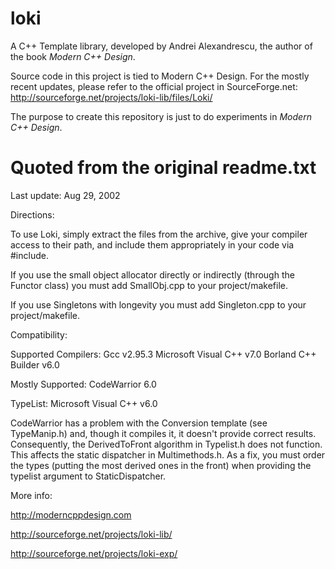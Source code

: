 loki
====

A C++ Template library, developed by  Andrei Alexandrescu, the author of the book _Modern C++ Design_.

Source code in this project is tied to Modern C++ Design. For the mostly recent updates, please refer to the official project in SourceForge.net: http://sourceforge.net/projects/loki-lib/files/Loki/

The purpose to create this repository is just to do experiments in _Modern C++ Design_.

Quoted from the original readme.txt
====

Last update: Aug 29, 2002

Directions:

To use Loki, simply extract the files from the archive, give your compiler access to their path, and include them appropriately in your code via #include.

If you use the small object allocator directly or indirectly (through the Functor class) you must add SmallObj.cpp to your project/makefile.

If you use Singletons with longevity you must add Singleton.cpp to your project/makefile.


Compatibility:

Supported Compilers:
Gcc v2.95.3
Microsoft Visual C++ v7.0
Borland C++ Builder v6.0

Mostly Supported:
CodeWarrior 6.0

TypeList:
Microsoft Visual C++ v6.0


CodeWarrior has a problem with the Conversion template (see TypeManip.h) and, though it compiles it, it doesn't provide correct results. Consequently, the DerivedToFront algorithm in Typelist.h does not function. This affects the static dispatcher in Multimethods.h. As a fix, you must order the types (putting the most derived ones in the front) when providing the typelist argument to StaticDispatcher.



More info:

http://moderncppdesign.com

http://sourceforge.net/projects/loki-lib/

http://sourceforge.net/projects/loki-exp/



